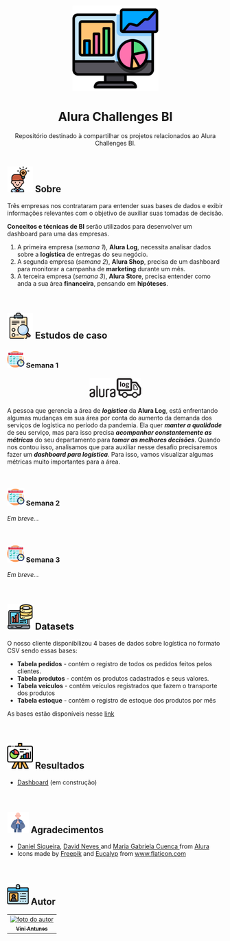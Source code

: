 <p align="center">
  <img src="images/analytics.png" float="center" width=200px/>
</p>

<h1 align="center"> Alura Challenges BI </h1>
<div align="center"> Repositório destinado à compartilhar os projetos relacionados ao Alura Challenges BI. </div>
<br>
<h2><img src="images/idea.png" width=60px/> Sobre </h2>
  <p> Três empresas nos contrataram para entender suas bases de dados e exibir informações relevantes com o objetivo de auxiliar suas tomadas de decisão. </p>

  <p> <b>Conceitos e técnicas de BI</b> serão utilizados para desenvolver um dashboard para uma das empresas. </p>
  <p>
    <ol>
      <li> A primeira empresa (<i>semana 1</i>), <b>Alura Log</b>, necessita analisar dados sobre a <b>logística</b> de entregas do seu negócio. </li>
      <li> A segunda empresa (<i>semana 2</i>), <b>Alura Shop</b>, precisa de um dashboard para monitorar a campanha de <b>marketing</b> durante um mês. </li>
      <li> A terceira empresa (<i>semana 3</i>), <b>Alura Store</b>, precisa entender como anda a sua área <b>financeira</b>, pensando em <b>hipóteses</b>. </li>
    </ol>
  </p>
<br>
<h2><img src="images/case-study.png" width=60px/> Estudos de caso </h2>

  <h3> <img src="images/timetable.png" width=40px/> Semana 1 </h3>
  
  <h4 align="center"> <img src="images/alura_log_preto.png" width=120px/> </h4>

  <p> A pessoa que gerencia a área de <i><b>logística</b></i> da <b>Alura Log</b>, está enfrentando algumas mudanças em sua área por conta do aumento da demanda dos serviços de logística no período da pandemia. Ela quer <i><b>manter a qualidade</b></i> de seu serviço, mas para isso precisa <i><b>acompanhar constantemente as métricas</b></i> do seu departamento para <i><b>tomar as melhores decisões</b></i>. Quando nos contou isso, analisamos que para auxiliar nesse desafio precisaremos fazer um <i><b>dashboard para logística</b></i>. Para isso, vamos visualizar algumas métricas muito importantes para a área. </p>
<br>
<h3><img src="images/timetable.png" width=40px/> Semana 2 </h3>
  <p> <i>Em breve...</i> </p>
<br>
  <h3><img src="images/timetable.png" width=40px/> Semana 3 </h3>
  <p> <i>Em breve...</i> </p>
<br>
<h2><img src="images/datasets.png" width=60px/> Datasets </h2>
  <p> O nosso cliente disponibilizou 4 bases de dados sobre logística no formato CSV sendo essas bases: </p>
  <ul>
    <li> <b>Tabela pedidos</b> - contém o registro de todos os pedidos feitos pelos clientes. </li>
    <li> <b>Tabela produtos</b> - contém os produtos cadastrados e seus valores. </li>
    <li> <b>Tabela veículos</b> - contém veículos registrados que fazem o transporte dos produtos </li>
    <li> <b>Tabela estoque</b> - contém o registro de estoque dos produtos por mês </li>
  </ul>

  <p> As bases estão disponíveis nesse <a href="https://drive.google.com/drive/folders/1saKsmnW4FvOw_MRG363pNEYFbFpGw5hf?usp=sharing" target="_blank">link</a> </p>
<br>
<h2><img src="images/results.png" width=60px/> Resultados </h2>
  <ul>
    <li> <a target="_blank" href="https://datastudio.google.com/s/nKXGqZEupM4" target="_blank"> Dashboard</a> (em construção) </li>
  </ul>
<br>
<h2><img src="https://raw.githubusercontent.com/ViniViniAntunes/Prevendo_Valor_de_Aluguel_em_SP/master/Previsao_valor_aluguel/images/agradecimentos.svg" width=50px/> Agradecimentos </h2>
  <div>
    <p>
      <ul>
        <adress>
          <li><a target="_blank" href="https://www.linkedin.com/in/daniel-p-siqueira-79b2001ba/" title="Daniel Siqueira"> Daniel Siqueira</a>, <a target="_blank" href="https://www.linkedin.com/in/david-neves-04b543185/" title="David Neves"> David Neves </a> and <a target="_blank" href="https://www.linkedin.com/in/mariagcoliva/" title="Maria Gabriela Cuenca"> Maria Gabriela Cuenca </a> from <a target="_blank" href="https://www.alura.com.br/" title="Alura">Alura</a></li>
        </adress>
        <adress>
          <li>Icons made by <a target="_blank" href="https://www.freepik.com" title="Freepik">Freepik</a> and <a target="_blank" href="https://www.flaticon.com/authors/eucalyp" title="Eucalyp">Eucalyp</a> from <a target="_blank" href="https://www.flaticon.com/" title="Flaticon">www.flaticon.com</a></li>
        </adress>
      </ul>
    </p>
  </div>
<br>
<h2><img src="https://raw.githubusercontent.com/ViniViniAntunes/Prevendo_Valor_de_Aluguel_em_SP/master/Previsao_valor_aluguel/images/autor.svg" width=50px/> Autor </h2>
  <table>
    <tr>
      <td align="center"><a target="_blank" href="https://viniviniantunes.github.io/" target="_blank"><img src="https://avatars0.githubusercontent.com/u/57882903?s=460&u=caee8cc76060b036952e169feba0449f2d43519e&v=4" width="140px;" alt="foto do autor"/><br><sub><b>Vini Antunes</b></sub></a><br></td>
    <tr>
  </table>
